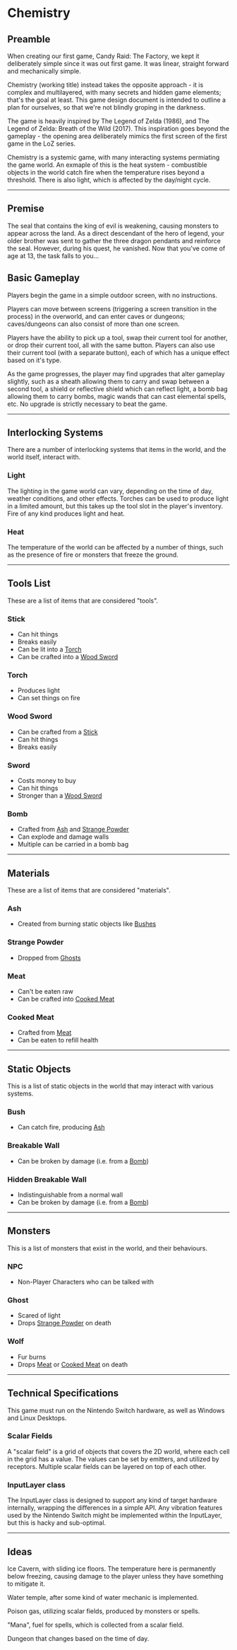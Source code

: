 # Chemistry

## Preamble

When creating our first game, Candy Raid: The Factory, we kept it deliberately simple since it was out first game. It was linear, straight forward and mechanically simple.

Chemistry (working title) instead takes the opposite approach - it is complex and multilayered, with many secrets and hidden game elements; that's the goal at least. This game design document is intended to outline a plan for ourselves, so that we're not blindly groping in the darkness.

The game is heavily inspired by The Legend of Zelda (1986), and The Legend of Zelda: Breath of the Wild (2017). This inspiration goes beyond the gameplay - the opening area deliberately mimics the first screen of the first game in the LoZ series.

Chemistry is a systemic game, with many interacting systems permiating the game world. An exmaple of this is the heat system - combustible objects in the world catch fire when the temperature rises beyond a threshold. There is also light, which is affected by the day/night cycle.

---

## Premise

The seal that contains the king of evil is weakening, causing monsters to appear across the land. As a direct descendant of the hero of legend, your older brother was sent to gather the three dragon pendants and reinforce the seal. However, during his quest, he vanished. Now that you've come of age at 13, the task falls to you...

## Basic Gameplay

Players begin the game in a simple outdoor screen, with no instructions.

Players can move between screens (triggering a screen transition in the process) in the overworld, and can enter caves or dungeons; caves/dungeons can also consist of more than one screen.

Players have the ability to pick up a tool, swap their current tool for another, or drop their current tool, all with the same button. Players can also use their current tool (with a separate button), each of which has a unique effect based on it's type.

As the game progresses, the player may find upgrades that alter gameplay slightly, such as a sheath allowing them to carry and swap between a second tool, a shield or reflective shield which can reflect light, a bomb bag allowing them to carry bombs, magic wands that can cast elemental spells, etc. No upgrade is strictly necessary to beat the game.

---

## Interlocking Systems

There are a number of interlocking systems that items in the world, and the world itself, interact with.

### Light

The lighting in the game world can vary, depending on the time of day, weather conditions, and other effects. Torches can be used to produce light in a limited amount, but this takes up the tool slot in the player's inventory. Fire of any kind produces light and heat.

### Heat

The temperature of the world can be affected by a number of things, such as the presence of fire or monsters that freeze the ground.

---

## Tools List

These are a list of items that are considered "tools".

### Stick
- Can hit things
- Breaks easily
- Can be lit into a [Torch](#torch)
- Can be crafted into a [Wood Sword](#wood-sword)

### Torch
- Produces light
- Can set things on fire

### Wood Sword
- Can be crafted from a [Stick](#stick)
- Can hit things
- Breaks easily

### Sword
- Costs money to buy
- Can hit things
- Stronger than a [Wood Sword](#wood-sword)

### Bomb
- Crafted from [Ash](#ash) and [Strange Powder](#strange-powder)
- Can explode and damage walls
- Multiple can be carried in a bomb bag

---

## Materials

These are a list of items that are considered "materials".

### Ash
- Created from burning static objects like [Bushes](#bush)

### Strange Powder
- Dropped from [Ghosts](#ghost)

### Meat
- Can't be eaten raw
- Can be crafted into [Cooked Meat](#cooked-meat)

### Cooked Meat
- Crafted from [Meat](#meat)
- Can be eaten to refill health

---

## Static Objects

This is a list of static objects in the world that may interact with various systems.

### Bush
- Can catch fire, producing [Ash](#ash)

### Breakable Wall
- Can be broken by damage (i.e. from a [Bomb](#bomb))

### Hidden Breakable Wall
- Indistinguishable from a normal wall
- Can be broken by damage (i.e. from a [Bomb](#bomb))

---

## Monsters

This is a list of monsters that exist in the world, and their behaviours.

### NPC
- Non-Player Characters who can be talked with

### Ghost
- Scared of light
- Drops [Strange Powder](#strange-powder) on death

### Wolf
- Fur burns
- Drops [Meat](#meat) or [Cooked Meat](#cooked-meat) on death

---

## Technical Specifications

This game must run on the Nintendo Switch hardware, as well as Windows and Linux Desktops.

### Scalar Fields

A "scalar field" is a grid of objects that covers the 2D world, where each cell in the grid has a value. The values can be set by emitters, and utilized by receptors. Multiple scalar fields can be layered on top of each other.

### InputLayer class

The InputLayer class is designed to support any kind of target hardware internally, wrapping the differences in a simple API. Any vibration features used by the Nintendo Switch might be implemented within the InputLayer, but this is hacky and sub-optimal.

---

## Ideas

Ice Cavern, with sliding ice floors. The temperature here is permanently below freezing, causing damage to the player unless they have something to mitigate it.

Water temple, after some kind of water mechanic is implemented.

Poison gas, utilizing scalar fields, produced by monsters or spells.

"Mana", fuel for spells, which is collected from a scalar field.

Dungeon that changes based on the time of day.

